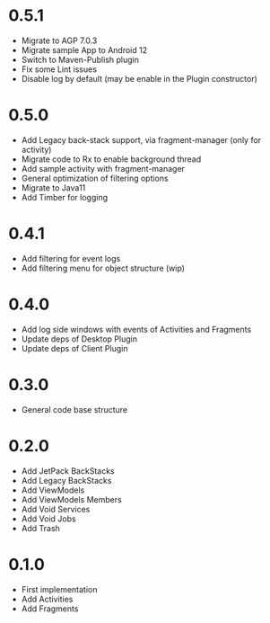 # 0.5.1
- Migrate to AGP 7.0.3
- Migrate sample App to Android 12
- Switch to Maven-Publish plugin
- Fix some Lint issues
- Disable log by default (may be enable in the Plugin constructor)

# 0.5.0
- Add Legacy back-stack support, via fragment-manager (only for activity)
- Migrate code to Rx to enable background thread
- Add sample activity with fragment-manager
- General optimization of filtering options
- Migrate to Java11
- Add Timber for logging

# 0.4.1
- Add filtering for event logs
- Add filtering menu for object structure (wip)

# 0.4.0
- Add log side windows with events of Activities and Fragments
- Update deps of Desktop Plugin
- Update deps of Client Plugin

# 0.3.0
- General code base structure

# 0.2.0
- Add JetPack BackStacks
- Add Legacy BackStacks
- Add ViewModels
- Add ViewModels Members
- Add Void Services
- Add Void Jobs
- Add Trash

# 0.1.0
- First implementation
- Add Activities
- Add Fragments